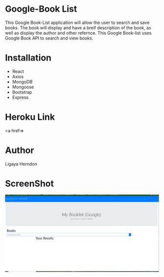 # Google-Book List 
This Google Book-List application will allow the user to search and save books. The book will display and have a breif description of the book, as well as display the author and other refernce. This Google Book-list uses Google Book API to search and view books. 

# Installation
<Ul>
<li> React </li>
<li> Axios </li>
<li> MongoDB </li>
<li> Mongoose </li>
<li> Bootstrap </li>
<li> Express </li>
</Ul>

# Heroku Link
<a href=></a>


# Author
Ligaya Herndon

# ScreenShot
<img src="booklistScreenshot.png" alt="ScreenshotGoogle">